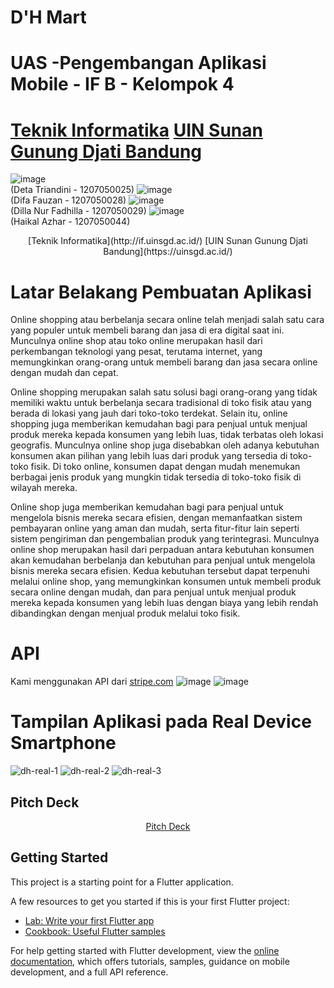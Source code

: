 # D'H Mart
# UAS -Pengembangan Aplikasi Mobile - IF B - Kelompok 4 
# [Teknik Informatika](http://if.uinsgd.ac.id/) [UIN Sunan Gunung Djati Bandung](https://uinsgd.ac.id/)
 
![image](https://user-images.githubusercontent.com/83359019/210060801-13599c7c-b83f-4692-ab5f-10006b8f1d04.png) <br>(Deta Triandini - 1207050025)
![image](https://user-images.githubusercontent.com/83359019/210061124-77664707-8f39-4e52-8d03-8b5e21dcb602.png) <br>(Difa Fauzan - 1207050028)
![image](https://user-images.githubusercontent.com/83359019/210061307-4b87416d-83d9-4130-844e-8ff059e54c61.png) <br>(Dilla Nur Fadhilla - 1207050029)
![image](https://user-images.githubusercontent.com/83359019/210061335-66dae98d-6782-4adf-af8e-fa112af853c9.png) <br>(Haikal Azhar - 1207050044)

<p align= "center"> [Teknik Informatika](http://if.uinsgd.ac.id/) [UIN Sunan Gunung Djati Bandung](https://uinsgd.ac.id/)</p>

# Latar Belakang Pembuatan Aplikasi 
Online shopping atau berbelanja secara online telah menjadi salah satu cara yang populer untuk membeli barang dan jasa di era digital saat ini. Munculnya online shop atau toko online merupakan hasil dari perkembangan teknologi yang pesat, terutama internet, yang memungkinkan orang-orang untuk membeli barang dan jasa secara online dengan mudah dan cepat.

Online shopping merupakan salah satu solusi bagi orang-orang yang tidak memiliki waktu untuk berbelanja secara tradisional di toko fisik atau yang berada di lokasi yang jauh dari toko-toko terdekat. Selain itu, online shopping juga memberikan kemudahan bagi para penjual untuk menjual produk mereka kepada konsumen yang lebih luas, tidak terbatas oleh lokasi geografis.
Munculnya online shop juga disebabkan oleh adanya kebutuhan konsumen akan pilihan yang lebih luas dari produk yang tersedia di toko-toko fisik. Di toko online, konsumen dapat dengan mudah menemukan berbagai jenis produk yang mungkin tidak tersedia di toko-toko fisik di wilayah mereka.

Online shop juga memberikan kemudahan bagi para penjual untuk mengelola bisnis mereka secara efisien, dengan memanfaatkan sistem pembayaran online yang aman dan mudah, serta fitur-fitur lain seperti sistem pengiriman dan pengembalian produk yang terintegrasi.
Munculnya online shop merupakan hasil dari perpaduan antara kebutuhan konsumen akan kemudahan berbelanja dan kebutuhan para penjual untuk mengelola bisnis mereka secara efisien. Kedua kebutuhan tersebut dapat terpenuhi melalui online shop, yang memungkinkan konsumen untuk membeli produk secara online dengan mudah, dan para penjual untuk menjual produk mereka kepada konsumen yang lebih luas dengan biaya yang lebih rendah dibandingkan dengan menjual produk melalui toko fisik.


# API 
Kami menggunakan API dari [stripe.com](https://stripe.com/)
![image](https://user-images.githubusercontent.com/83359019/210061812-2e1cfbcf-6905-4945-860e-1436f84fcc32.png)
![image](https://user-images.githubusercontent.com/83359019/210061824-a1a6c8e3-d6d2-4e39-a053-56be2f495785.png)

# Tampilan Aplikasi pada Real Device Smartphone
![dh-real-1](https://user-images.githubusercontent.com/83359019/210061891-15e7f5e5-ce91-417c-8094-104d8e5ab9d3.jpg)
![dh-real-2](https://user-images.githubusercontent.com/83359019/210061903-649e4373-ba81-4f10-8380-86667d903275.jpg)
![dh-real-3](https://user-images.githubusercontent.com/83359019/210061913-e59d5f7a-ac84-4fc4-b511-5ae6fa9f52d2.jpg)

<h2>Pitch Deck</h2>
<p align="center">
<a href= https://docs.google.com/presentation/d/1_Es97Z93-Wss9-4Hc5HlShaS-G4Fim6tU7YdKpBmqcs/edit#slide=id.p> Pitch Deck </a>
</p>








## Getting Started

This project is a starting point for a Flutter application.

A few resources to get you started if this is your first Flutter project:

- [Lab: Write your first Flutter app](https://docs.flutter.dev/get-started/codelab)
- [Cookbook: Useful Flutter samples](https://docs.flutter.dev/cookbook)

For help getting started with Flutter development, view the
[online documentation](https://docs.flutter.dev/), which offers tutorials,
samples, guidance on mobile development, and a full API reference.
